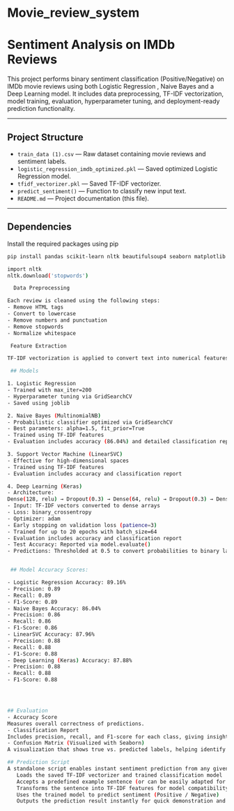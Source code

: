 # Movie_review_system

#  Sentiment Analysis on IMDb Reviews

This project performs binary sentiment classification (Positive/Negative) on IMDb movie reviews using both Logistic Regression , Naive Bayes and a Deep Learning model. It includes data preprocessing, TF-IDF vectorization, model training, evaluation, hyperparameter tuning, and deployment-ready prediction functionality.

---

##  Project Structure

- `train_data (1).csv` — Raw dataset containing movie reviews and sentiment labels.
- `logistic_regression_imdb_optimized.pkl` — Saved optimized Logistic Regression model.
- `tfidf_vectorizer.pkl` — Saved TF-IDF vectorizer.
- `predict_sentiment()` — Function to classify new input text.
- `README.md` — Project documentation (this file).

---

##  Dependencies

Install the required packages using pip

```bash
pip install pandas scikit-learn nltk beautifulsoup4 seaborn matplotlib tensorflow joblib

import nltk
nltk.download('stopwords')

  Data Preprocessing

Each review is cleaned using the following steps:
- Remove HTML tags
- Convert to lowercase
- Remove numbers and punctuation
- Remove stopwords
- Normalize whitespace

 Feature Extraction

TF-IDF vectorization is applied to convert text into numerical features

 ## Models

1. Logistic Regression
- Trained with max_iter=200
- Hyperparameter tuning via GridSearchCV
- Saved using joblib

2. Naive Bayes (MultinomialNB)
- Probabilistic classifier optimized via GridSearchCV
- Best parameters: alpha=1.5, fit_prior=True
- Trained using TF-IDF features
- Evaluation includes accuracy (86.04%) and detailed classification report

3. Support Vector Machine (LinearSVC)
- Effective for high-dimensional spaces
- Trained using TF-IDF features
- Evaluation includes accuracy and classification report

4. Deep Learning (Keras)
- Architecture:
Dense(128, relu) → Dropout(0.3) → Dense(64, relu) → Dropout(0.3) → Dense(1, sigmoid)
- Input: TF-IDF vectors converted to dense arrays
- Loss: binary_crossentropy
- Optimizer: adam
- Early stopping on validation loss (patience=3)
- Trained for up to 20 epochs with batch_size=64
- Evaluation includes accuracy and classification report
- Test Accuracy: Reported via model.evaluate()
- Predictions: Thresholded at 0.5 to convert probabilities to binary labels


 ## Model Accuracy Scores:

- Logistic Regression Accuracy: 89.16%
- Precision: 0.89
- Recall: 0.89
- F1-Score: 0.89
- Naive Bayes Accuracy: 86.04%
- Precision: 0.86
- Recall: 0.86
- F1-Score: 0.86
- LinearSVC Accuracy: 87.96%
- Precision: 0.88
- Recall: 0.88
- F1-Score: 0.88
- Deep Learning (Keras) Accuracy: 87.88%
- Precision: 0.88
- Recall: 0.88
- F1-Score: 0.88




## Evaluation
- Accuracy Score
Measures overall correctness of predictions.
- Classification Report
Includes precision, recall, and F1-score for each class, giving insight into model balance and bias.
- Confusion Matrix (Visualized with Seaborn)
A visualization that shows true vs. predicted labels, helping identify misclassifications and class-specific performance.

## Prediction Script
A standalone script enables instant sentiment prediction from any given text:
   Loads the saved TF-IDF vectorizer and trained classification model
   Accepts a predefined example sentence (or can be easily adapted for user input)
   Transforms the sentence into TF-IDF features for model compatibility
   Uses the trained model to predict sentiment (Positive / Negative)
   Outputs the prediction result instantly for quick demonstration and validation















